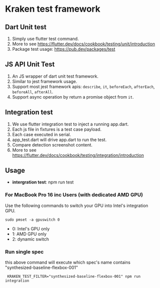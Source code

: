 # Kraken test framework

## Dart Unit test

1. Simply use flutter test command.
2. More to see https://flutter.dev/docs/cookbook/testing/unit/introduction
3. Package test usage: https://pub.dev/packages/test

## JS API Unit Test

1. An JS wrapper of dart unit test framework.
2. Similar to jest framework usage.
3. Support most jest framework apis: `describe`, `it`, `beforeEach`, `afterEach`, `beforeAll`, `afterAll`.
4. Support async operation by return a promise object from `it`. 

## Integration test

1. We use flutter integration test to inject a running app.dart.
2. Each js file in fixtures is a test case payload.
3. Each case executed in serial.
4. app_test.dart will drive app.dart to run the test.
5. Compare detection screenshot content.
6. More to see https://flutter.dev/docs/cookbook/testing/integration/introduction

## Usage

+ **intergration test**: npm run test 

### For MacBook Pro 16 inc Users (with dedicated AMD GPU)

Use the following commands to switch your GPU into Intel's integration GPU.

```
sudo pmset -a gpuswitch 0
```

+ 0: Intel's GPU only
+ 1: AMD GPU only
+ 2: dynamic switch

### Run single spec

this above command will execute which spec's name contains "synthesized-baseline-flexbox-001"
```
 KRAKEN_TEST_FILTER="synthesized-baseline-flexbox-001" npm run integration
```
